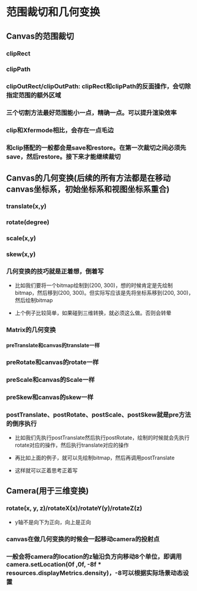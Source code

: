 # 范围裁切和几何变换

## Canvas的范围裁切

### clipRect

### clipPath

### clipOutRect/clipOutPath: clipRect和clipPath的反面操作，会切除指定范围的额外区域

### 三个切割方法最好范围能小一点，精确一点。可以提升渲染效率

### clip和Xfermode相比，会存在一点毛边

### 和clip搭配的一般都会是save和restore。在第一次裁切之间必须先save，然后restore。接下来才能继续裁切

## Canvas的几何变换(后续的所有方法都是在移动canvas坐标系，初始坐标系和视图坐标系重合)

### translate(x,y)

### rotate(degree)

### scale(x,y)

### skew(x,y)

### 几何变换的技巧就是正着想，倒着写

- 比如我们要将一个bitmap绘制到(200, 300)，想的时候肯定是先绘制bitmap，然后移到(200, 300)。但实际写应该是先将坐标系移到(200, 300)，然后绘制bitmap

- 上个例子比较简单，如果碰到三维转换，就必须这么做。否则会转晕

### Matrix的几何变换

#### preTranslate和canvas的translate一样

### preRotate和canvas的rotate一样

### preScale和canvas的Scale一样

### preSkew和canvas的skew一样

### postTranslate、postRotate、postScale、postSkew就是pre方法的倒序执行

- 比如我们先执行postTranslate然后执行postRotate，绘制的时候就会先执行rotate对应的操作，然后执行translate对应的操作

- 再比如上面的例子，就可以先绘制bitmap，然后再调用postTranslate

- 这样就可以正着思考正着写

## Camera(用于三维变换)

### rotate(x, y, z)/rotateX(x)/rotateY(y)/rotateZ(z)

- y轴不是向下为正向，向上是正向

### canvas在做几何变换的时候会一起移动camera的投射点

### 一般会将camera的location的z轴沿负方向移动8个单位，即调用camera.setLocation(0f ,0f, -8f * resources.displayMetrics.density)，-8可以根据实际场景动态设置